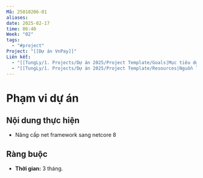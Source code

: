 ```yaml
---
Mã: 25010206-01
aliases: 
date: 2025-02-17
time: 06:40
Week: "02"
tags:
  - "#project"
Project: "[[Dự án VnPay]]"
Liên kết:
  - "[[TungLy/1. Projects/Dự án 2025/Project Template/Goals|Mục tiêu dự án]]"
  - "[[TungLy/1. Projects/Dự án 2025/Project Template/Resources|Nguồn lực dự án]]"
---
```

# Phạm vi dự án

## Nội dung thực hiện
- Nâng cấp net framework sang netcore 8


## Ràng buộc
- **Thời gian:** 3 tháng.
